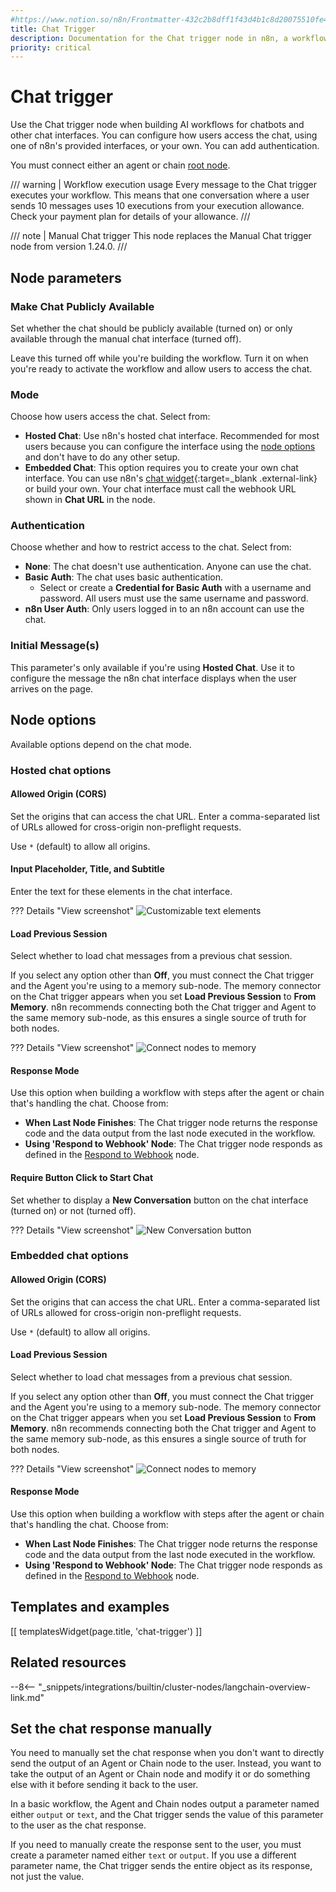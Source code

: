 ```yaml
---
#https://www.notion.so/n8n/Frontmatter-432c2b8dff1f43d4b1c8d20075510fe4
title: Chat Trigger
description: Documentation for the Chat trigger node in n8n, a workflow automation platform. Includes guidance on usage, and links to examples.
priority: critical
---
```


# Chat trigger

Use the Chat trigger node when building AI workflows for chatbots and other chat interfaces. You can configure how users access the chat, using one of n8n's provided interfaces, or your own. You can add authentication.

You must connect either an agent or chain [root node](/integrations/builtin/cluster-nodes/root-nodes/).

/// warning | Workflow execution usage
Every message to the Chat trigger executes your workflow. This means that one conversation where a user sends 10 messages uses 10 executions from your execution allowance. Check your payment plan for details of your allowance.
///

/// note | Manual Chat trigger
This node replaces the Manual Chat trigger node from version 1.24.0.
///

## Node parameters

### Make Chat Publicly Available

Set whether the chat should be publicly available (turned on) or only available through the manual chat interface (turned off).

Leave this turned off while you're building the workflow. Turn it on when you're ready to activate the workflow and allow users to access the chat.

### Mode

Choose how users access the chat. Select from:

* **Hosted Chat**: Use n8n's hosted chat interface. Recommended for most users because you can configure the interface using the [node options](#node-options) and don't have to do any other setup.
* **Embedded Chat**: This option requires you to create your own chat interface. You can use n8n's [chat widget](https://www.npmjs.com/package/@n8n/chat){:target=_blank .external-link} or build your own. Your chat interface must call the webhook URL shown in **Chat URL** in the node.

### Authentication

Choose whether and how to restrict access to the chat. Select from:

* **None**: The chat doesn't use authentication. Anyone can use the chat.
* **Basic Auth**: The chat uses basic authentication.
	* Select or create a **Credential for Basic Auth** with a username and password. All users must use the same username and password.
* **n8n User Auth**: Only users logged in to an n8n account can use the chat.

### Initial Message(s)

This parameter's only available if you're using **Hosted Chat**. Use it to configure the message the n8n chat interface displays when the user arrives on the page.

## Node options

Available options depend on the chat mode.

### Hosted chat options

#### Allowed Origin (CORS)

Set the origins that can access the chat URL. Enter a comma-separated list of URLs allowed for cross-origin non-preflight requests.

Use `*` (default) to allow all origins.

#### Input Placeholder, Title, and Subtitle

Enter the text for these elements in the chat interface.

??? Details "View screenshot"
	![Customizable text elements](/_images/integrations/builtin/core-nodes/chat-trigger/hosted-text-elements.png)

#### Load Previous Session

Select whether to load chat messages from a previous chat session.

If you select any option other than **Off**, you must connect the Chat trigger and the Agent you're using to a memory sub-node. The memory connector on the Chat trigger appears when you set **Load Previous Session** to **From Memory**. n8n recommends connecting both the Chat trigger and Agent to the same memory sub-node, as this ensures a single source of truth for both nodes.

??? Details "View screenshot"
	![Connect nodes to memory](/_images/integrations/builtin/core-nodes/chat-trigger/connect-memory.png)

#### Response Mode

Use this option when building a workflow with steps after the agent or chain that's handling the chat. Choose from:

* **When Last Node Finishes**: The Chat trigger node returns the response code and the data output from the last node executed in the workflow.
* **Using 'Respond to Webhook' Node**: The Chat trigger node responds as defined in the [Respond to Webhook](/integrations/builtin/core-nodes/n8n-nodes-base.respondtowebhook/) node.

#### Require Button Click to Start Chat

Set whether to display a **New Conversation** button on the chat interface (turned on) or not (turned off).

??? Details "View screenshot"
	![New Conversation button](/_images/integrations/builtin/core-nodes/chat-trigger/new-conversation-button.png)


### Embedded chat options

#### Allowed Origin (CORS)

Set the origins that can access the chat URL. Enter a comma-separated list of URLs allowed for cross-origin non-preflight requests.

Use `*` (default) to allow all origins.

#### Load Previous Session

Select whether to load chat messages from a previous chat session.

If you select any option other than **Off**, you must connect the Chat trigger and the Agent you're using to a memory sub-node. The memory connector on the Chat trigger appears when you set **Load Previous Session** to **From Memory**. n8n recommends connecting both the Chat trigger and Agent to the same memory sub-node, as this ensures a single source of truth for both nodes.

??? Details "View screenshot"
	![Connect nodes to memory](/_images/integrations/builtin/core-nodes/chat-trigger/connect-memory.png)

#### Response Mode

Use this option when building a workflow with steps after the agent or chain that's handling the chat. Choose from:

* **When Last Node Finishes**: The Chat trigger node returns the response code and the data output from the last node executed in the workflow.
* **Using 'Respond to Webhook' Node**: The Chat trigger node responds as defined in the [Respond to Webhook](/integrations/builtin/core-nodes/n8n-nodes-base.respondtowebhook/) node.

## Templates and examples

<!-- see https://www.notion.so/n8n/Pull-in-templates-for-the-integrations-pages-37c716837b804d30a33b47475f6e3780 -->
[[ templatesWidget(page.title, 'chat-trigger') ]]

## Related resources

--8<-- "_snippets/integrations/builtin/cluster-nodes/langchain-overview-link.md"

## Set the chat response manually

You need to manually set the chat response when you don't want to directly send the output of an Agent or Chain node to the user. Instead, you want to take the output of an Agent or Chain node and modify it or do something else with it before sending it back to the user.

In a basic workflow, the Agent and Chain nodes output a parameter named either `output` or `text`, and the Chat trigger sends the value of this parameter to the user as the chat response. 

If you need to manually create the response sent to the user, you must create a parameter named either `text` or `output`. If you use a different parameter name, the Chat trigger sends the entire object as its response, not just the value.



